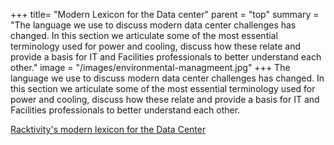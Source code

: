 +++
title= "Modern Lexicon for the Data center"
parent = "top"
summary = "The language we use to discuss modern data center challenges has changed. In this section we articulate some of the most essential terminology used for power and cooling, discuss how these relate and provide a basis for IT and Facilities professionals to better understand each other."
image = "/images/environmental-managmeent.jpg"
+++
The language we use to discuss modern data center challenges has changed. In this section we articulate some of the most essential terminology used for power and cooling, discuss how these relate and provide a basis for IT and Facilities professionals to better understand each other.

[Racktivity's modern lexicon for the Data Center](/pdf/lexicon.pdf "lexicon.pdf")


